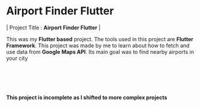 # Airport Finder Flutter

| Project Title : **Airport Finder Flutter** |

This was my **Flutter based** project. The tools used in this project are **Flutter Framework**. This project was made by me to learn about how to fetch and use data from **Google Maps API**. Its main goal was to find nearby airports in your city
<br />
<br />
<br />
<br />
<br />

#### This project is incomplete as I shifted to more complex projects
